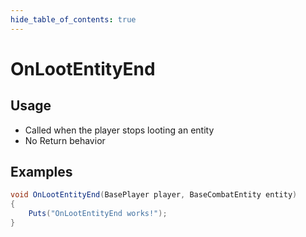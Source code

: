 ```yaml
---
hide_table_of_contents: true
---
```


# OnLootEntityEnd

## Usage

* Called when the player stops looting an entity
* No Return behavior

## Examples

```csharp title=""
void OnLootEntityEnd(BasePlayer player, BaseCombatEntity entity)
{
    Puts("OnLootEntityEnd works!");
}
```
